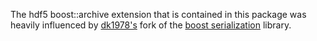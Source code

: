 The hdf5 boost::archive extension that is contained in this package was heavily
influenced by [dk1978's](https://github.com/dk1978) fork of the
[boost serialization](https://github.com/dk1978/serialization/tree/development)
library.